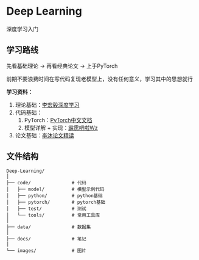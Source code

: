 # Deep Learning

深度学习入门

## 学习路线

先看基础理论 → 再看经典论文 → 上手PyTorch

前期不要浪费时间在写代码复现老模型上，没有任何意义，学习其中的思想就行

**学习资料：**

1. 理论基础：[李宏毅深度学习](https://www.bilibili.com/video/BV1J94y1f7u5)
2. 代码基础：
   1. PyTorch：[PyTorch中文文档](https://pytorch.apachecn.org)
   2. 模型详解 + 实现：[霹雳吧啦Wz](https://www.bilibili.com/video/BV14E411H7Uw)
3. 论文基础：[李沐论文精读](https://www.bilibili.com/video/BV1pu411o7BE)

## 文件结构

``` plain
Deep-Learning/
│
├── code/               # 代码
│   ├── model/          # 模型示例代码
│   ├── python/         # python基础
│   ├── pytorch/        # pytorch基础
│   ├── test/           # 测试
│   └── tools/          # 常用工具库
│
├── data/               # 数据集
│
├── docs/               # 笔记
|
└── images/             # 图片
```
